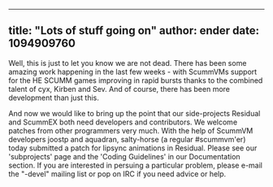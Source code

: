 
---
title: "Lots of stuff going on"
author: ender
date: 1094909760
---

Well, this is just to let you know we are not dead. There has been some amazing work happening in the last few weeks - with ScummVMs support for the HE SCUMM games improving in rapid bursts thanks to the combined talent of cyx, Kirben and Sev. And of course, there has been more development than just this.

And now we would like to bring up the point that our side-projects Residual and ScummEX both need developers and contributors. We welcome patches from other programmers very much. With the help of ScummVM developers joostp and aquadran, salty-horse (a regular #scummvm'er) today submitted a patch for lipsync animations in Residual. Please see our 'subprojects' page and the 'Coding Guidelines' in our Documentation section. If you are interested in persuing a particular problem, please e-mail the "-devel" mailing list or pop on IRC if you need advice or help.
